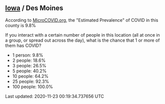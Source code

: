 
## [Iowa](/united-states/iowa) / Des Moines

According to [MicroCOVID.org](http://microcovid.org),
the "Estimated Prevalence" of COVID in this county is 9.8%

If you interact with a certain number of people in this location
(all at once in a group, or spread out across the day), what is the chance that
1 or more of them has COVID?

- 1 person: 9.8%
- 2 people: 18.6%
- 3 people: 26.5%
- 5 people: 40.2%
- 10 people: 64.2%
- 25 people: 92.3%
- 100 people: 100.0%

Last updated: 2020-11-23 00:19:34.737656 UTC
